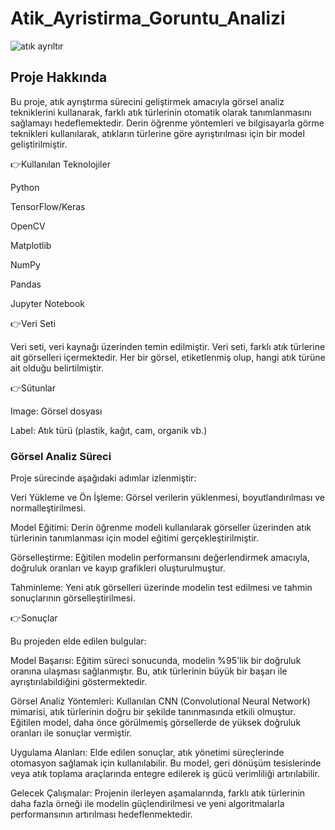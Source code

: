 # Atik_Ayristirma_Goruntu_Analizi

 ![atık ayrıltır](https://github.com/user-attachments/assets/6e195f64-2bf9-4fd2-bd1e-203f76e99c2d)

 ## Proje Hakkında

Bu proje, atık ayrıştırma sürecini geliştirmek amacıyla görsel analiz tekniklerini kullanarak, farklı atık türlerinin otomatik olarak tanımlanmasını sağlamayı hedeflemektedir. Derin öğrenme yöntemleri ve bilgisayarla görme teknikleri kullanılarak, atıkların türlerine göre ayrıştırılması için bir model geliştirilmiştir.

 
👉Kullanılan Teknolojiler

Python

TensorFlow/Keras 

OpenCV

Matplotlib

NumPy

Pandas

Jupyter Notebook

👉Veri Seti

Veri seti, veri kaynağı üzerinden temin edilmiştir. Veri seti, farklı atık türlerine ait görselleri içermektedir. Her bir görsel, etiketlenmiş olup, hangi atık türüne ait olduğu belirtilmiştir.

👉Sütunlar

Image: Görsel dosyası

Label: Atık türü (plastik, kağıt, cam, organik vb.)

### Görsel Analiz Süreci

Proje sürecinde aşağıdaki adımlar izlenmiştir:

Veri Yükleme ve Ön İşleme: Görsel verilerin yüklenmesi, boyutlandırılması ve normalleştirilmesi.

Model Eğitimi: Derin öğrenme modeli kullanılarak görseller üzerinden atık türlerinin tanımlanması için model eğitimi gerçekleştirilmiştir.

Görselleştirme: Eğitilen modelin performansını değerlendirmek amacıyla, doğruluk oranları ve kayıp grafikleri oluşturulmuştur.

Tahminleme: Yeni atık görselleri üzerinde modelin test edilmesi ve tahmin sonuçlarının görselleştirilmesi.

👉Sonuçlar

Bu projeden elde edilen bulgular:

Model Başarısı: Eğitim süreci sonucunda, modelin %95'lik bir doğruluk oranına ulaşması sağlanmıştır. Bu, atık türlerinin büyük bir başarı ile ayrıştırılabildiğini göstermektedir.

Görsel Analiz Yöntemleri: Kullanılan CNN (Convolutional Neural Network) mimarisi, atık türlerinin doğru bir şekilde tanınmasında etkili olmuştur. Eğitilen model, daha önce görülmemiş görsellerde de yüksek doğruluk oranları ile sonuçlar vermiştir.

Uygulama Alanları: Elde edilen sonuçlar, atık yönetimi süreçlerinde otomasyon sağlamak için kullanılabilir. Bu model, geri dönüşüm tesislerinde veya atık toplama araçlarında entegre edilerek iş gücü verimliliği artırılabilir.

Gelecek Çalışmalar: Projenin ilerleyen aşamalarında, farklı atık türlerinin daha fazla örneği ile modelin güçlendirilmesi ve yeni algoritmalarla performansının artırılması hedeflenmektedir.

